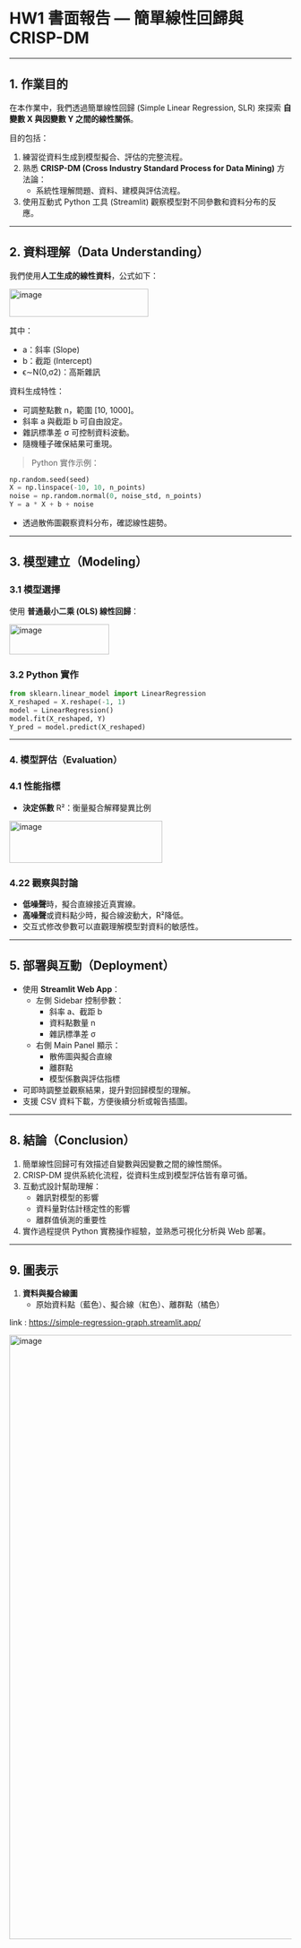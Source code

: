 # HW1 書面報告 — 簡單線性回歸與 CRISP-DM

---

## 1. 作業目的

在本作業中，我們透過簡單線性回歸 (Simple Linear Regression, SLR) 來探索 **自變數 X 與因變數 Y 之間的線性關係**。

目的包括：

1. 練習從資料生成到模型擬合、評估的完整流程。
2. 熟悉 **CRISP-DM (Cross Industry Standard Process for Data Mining)** 方法論：
    - 系統性理解問題、資料、建模與評估流程。
3. 使用互動式 Python 工具 (Streamlit) 觀察模型對不同參數和資料分布的反應。

---

## 2. 資料理解（Data Understanding）

我們使用**人工生成的線性資料**，公式如下：


 <img width="248" height="50" alt="image" src="https://github.com/user-attachments/assets/10454ede-1833-4bd5-a69b-ec05595d8aa4" />


其中：
- a：斜率 (Slope)
- b：截距 (Intercept)
- ϵ∼N(0,σ2)：高斯雜訊

資料生成特性：

- 可調整點數 n，範圍 [10, 1000]。
- 斜率 a 與截距 b 可自由設定。
- 雜訊標準差 σ 可控制資料波動。
- 隨機種子確保結果可重現。

> Python 實作示例：
> 

```python
np.random.seed(seed)
X = np.linspace(-10, 10, n_points)
noise = np.random.normal(0, noise_std, n_points)
Y = a * X + b + noise
```

- 透過散佈圖觀察資料分布，確認線性趨勢。

---

## 3. 模型建立（Modeling）

### 3.1 模型選擇

使用 **普通最小二乘 (OLS) 線性回歸**：

<img width="178" height="54" alt="image" src="https://github.com/user-attachments/assets/1b9d90e2-e59e-4e72-9cc3-5a646d05ea33" />


### 3.2 Python 實作

```python
from sklearn.linear_model import LinearRegression
X_reshaped = X.reshape(-1, 1)
model = LinearRegression()
model.fit(X_reshaped, Y)
Y_pred = model.predict(X_reshaped)
```

---

### 4. 模型評估（Evaluation）

### 4.1 性能指標

- **決定係數** R²：衡量擬合解釋變異比例

<img width="273" height="75" alt="image" src="https://github.com/user-attachments/assets/137f2642-a39c-4a7f-8883-f708275e2f48" />

### 4.22 觀察與討論

- **低噪聲**時，擬合直線接近真實線。
- **高噪聲**或資料點少時，擬合線波動大，R²降低。
- 交互式修改參數可以直觀理解模型對資料的敏感性。

---

## 5. 部署與互動（Deployment）

- 使用 **Streamlit Web App**：
    - 左側 Sidebar 控制參數：
        - 斜率 a、截距 b
        - 資料點數量 n
        - 雜訊標準差 σ
    - 右側 Main Panel 顯示：
        - 散佈圖與擬合直線
        - 離群點
        - 模型係數與評估指標
- 可即時調整並觀察結果，提升對回歸模型的理解。
- 支援 CSV 資料下載，方便後續分析或報告插圖。

---

## 8. 結論（Conclusion）

1. 簡單線性回歸可有效描述自變數與因變數之間的線性關係。
2. CRISP-DM 提供系統化流程，從資料生成到模型評估皆有章可循。
3. 互動式設計幫助理解：
    - 雜訊對模型的影響
    - 資料量對估計穩定性的影響
    - 離群值偵測的重要性
4. 實作過程提供 Python 實務操作經驗，並熟悉可視化分析與 Web 部署。

---

## 9. 圖表示

1. **資料與擬合線圖**
    - 原始資料點（藍色）、擬合線（紅色）、離群點（橘色）

link :  https://simple-regression-graph.streamlit.app/

<img width="1919" height="1079" alt="image" src="https://github.com/user-attachments/assets/47e3f59b-03fd-4b93-b8bf-19046a705e3d" />

